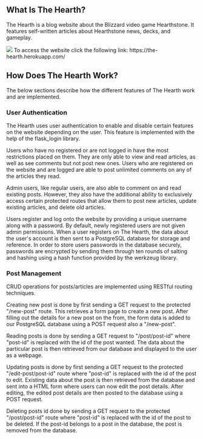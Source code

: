 ## What Is The Hearth?
The Hearth is a blog website about the Blizzard video game Hearthstone. It features self-written articles about Hearthstone news, decks, and gameplay.

<img src="https://justin-diep.com/imgs/projects/the_hearth.png">
To access the website click the following link: https://the-hearth.herokuapp.com/

## How Does The Hearth Work?
The below sections describe how the different features of The Hearth work and are implemented.

### User Authentication
The Hearth uses user authentication to enable and disable certain features on the website depending on the user. This feature is implemented with the help of the flask_login library. 

Users who have no registered or are not logged in have the most restrictions placed on them. They are only able to view and read articles, as well as see comments but not post new ones. Users who are registered on the website and are logged are able to post unlimited comments on any of the articles they read.

Admin users, like regular users, are also able to comment on and read existing posts. However, they also have the additional ability to exclusively access certain protected routes that allow them to post new articles, update existing articles, and delete old articles.

Users register and log onto the website by providing a unique username along with a password. By default, newly registered users are not given admin permissions. When a user registers on The Hearth, the data about the user's account is then sent to a PostgreSQL database for storage and reference. In order to store users passwords in the database securely, passwords are encrypted by sending them through ten rounds of salting and hashing using a hash function provided by the werkzeug library.

### Post Management
CRUD operations for posts/articles are implemented using RESTful routing techniques. 

Creating new post is done by first sending a GET request to  the protected "/new-post" route. This retrieves a form page to create a new post. After filling out the details for a new post on the from, the form data is added to our PostgreSQL database using a POST request also a "/new-post".

Reading posts is done by sending a GET request to "/post/post-id" where "post-id" is replaced with the id of the post wanted. The data about the particular post is then retrieved from our database and displayed to the user as a webpage.
  
Updating posts is done by first sending a GET request to the protected "/edit-post/post-id" route where "post-id" is replaced with the id of the post to edit. Existing data about the post is then retrieved from the database and sent into a HTML form where users can now edit the post details. After editing, the edited post details are then posted to the database using a POST request.

Deleting posts id done by sending a GET request to the protected "/post/post-id" route where "post-id" is replaced with the id of the post to be deleted. If the post-id belongs to a post in the database, the post is removed from the database.

